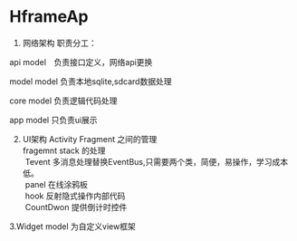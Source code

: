 # HframeAp

1. 网络架构 职责分工：

  api model　负责接口定义，网络api更换

  model model 负责本地sqlite,sdcard数据处理

  core model 负责逻辑代码处理

  app model 只负责ui展示
  
  
2. UI架构 Activity Fragment 之间的管理<br/>
  fragemnt stack 的处理<br/>
  Tevent 多消息处理替换EventBus,只需要两个类，简便，易操作，学习成本低。<br/>
  panel 在线涂鸦板<br/>
  hook 反射隐式操作内部代码<br/>
  CountDwon 提供倒计时控件<br/>
  
 3.Widget model 为自定义view框架<br/>
  
